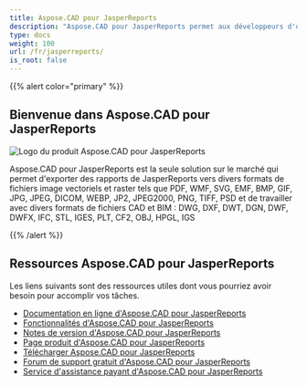 ```yaml
---
title: Aspose.CAD pour JasperReports
description: "Aspose.CAD pour JasperReports permet aux développeurs d'ouvrir, de lire et de traiter les formats de fichiers AutoCAD DWG, DXF, DWT et d'autres formats de fichiers CAD et BIM, tels que : DGN, DWF, DWFX, IFC, STL, IGES, PLT, CF2, OBJ, HPGL, IGS."
type: docs
weight: 100
url: /fr/jasperreports/
is_root: false
---
```


{{% alert color="primary" %}}

## **Bienvenue dans Aspose.CAD pour JasperReports**

![Logo du produit Aspose.CAD pour JasperReports](/cad/_assets/home_3.png)

Aspose.CAD pour JasperReports est la seule solution sur le marché qui permet d'exporter des rapports de JasperReports vers divers formats de fichiers image vectoriels et raster tels que PDF, WMF, SVG, EMF, BMP, GIF, JPG, JPEG, DICOM, WEBP, JP2, JPEG2000, PNG, TIFF, PSD et de travailler avec divers formats de fichiers CAD et BIM : DWG, DXF, DWT, DGN, DWF, DWFX, IFC, STL, IGES, PLT, CF2, OBJ, HPGL, IGS

{{% /alert %}}

## **Ressources Aspose.CAD pour JasperReports**

Les liens suivants sont des ressources utiles dont vous pourriez avoir besoin pour accomplir vos tâches.

- [Documentation en ligne d'Aspose.CAD pour JasperReports](/fr/cad/jasperreports/)
- [Fonctionnalités d'Aspose.CAD pour JasperReports](/fr/cad/jasperreports/features-overview/)
- [Notes de version d'Aspose.CAD pour JasperReports](https://releases.aspose.com/cad/jasperreports/release-notes/)
- [Page produit d'Aspose.CAD pour JasperReports](https://products.aspose.com/cad/jasperreports/)
- [Télécharger Aspose.CAD pour JasperReports](https://downloads.aspose.com/cad/jasperreports)
- [Forum de support gratuit d'Aspose.CAD pour JasperReports](https://forum.aspose.com/c/cad/19)
- [Service d'assistance payant d'Aspose.CAD pour JasperReports](https://helpdesk.aspose.com/)
